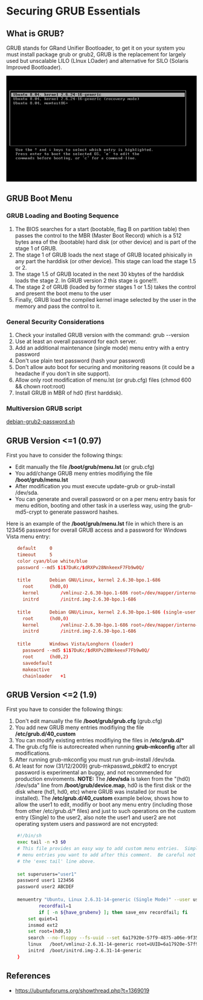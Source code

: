 # Securing GRUB Essentials

## What is GRUB?

GRUB stands for GRand Unifier Bootloader, to get it on your system you must install package grub or grub2, GRUB is the replacement for largely used but unscalable LILO (LInux LOader) and alternative for SILO (Solaris Improved Bootloader).  

![](media/GRUB_screenshot.png) 

## GRUB Boot Menu

### GRUB Loading and Booting Sequence

  1. The BIOS searches for a start (bootable, flag B on partition table) then passes the control to the MBR (Master Boot Record) which is a 512 bytes area of the (bootable) hard disk (or other device) and is part of the stage 1 of GRUB.
  2. The stage 1 of GRUB loads the next stage of GRUB located phisically in any part the harddisk (or other device). This stage can load the stage 1.5 or 2.
  3. The stage 1.5 of GRUB located in the next 30 kbytes of the harddisk loads the stage 2. In GRUB version 2 this stage is gone!!!.
  4. The stage 2 of GRUB (loaded by former stages 1 or 1.5) takes the control and present the boot menu to the user
  5. Finally, GRUB load the compiled kernel image selected by the user in the memory and pass the control to it.

### General Security Considerations

  1. Check your installed GRUB version with the command: grub --version
  2. Use at least an overall password for each server.
  3. Add an additional maintenance (single mode) menu entry with a entry password
  4. Don't use plain text password (hash your password)
  5. Don't allow auto boot for securing and monitoring reasons (it could be a headache if you don't in site support).
  6. Allow only root modification of menu.lst (or grub.cfg) files (chmod 600 && chown root:root)
  7. Install GRUB in MBR of hd0 (first harddisk).

### Multiversion GRUB script

[debian-grub2-password.sh](../scripts/bash/debian-grub2-password.sh) 

## GRUB Version <=1 (0.97)

First you have to consider the following things: 
* Edit manually the file **/boot/grub/menu.lst** (or grub.cfg)
* You add/change GRUB meny entries modifiying the file **/boot/grub/menu.lst**
* After modification you must execute update-grub or grub-install /dev/sda.
* You can generate and overall password or on a per menu entry basis for menu edition, booting and other task in a userless way, using the grub-md5-crypt to generate password hashes. 

Here is an example of the **/boot/grub/menu.lst** file in which there is an 123456 password for overall GRUB access and a password for Windows Vista menu entry: 
    
```conf
    default		0
    timeout		5
    color cyan/blue white/blue
    password --md5 $1$7DuKc/$dRXPv28NnkeexF7Fb9w0Q/
    
    title		Debian GNU/Linux, kernel 2.6.30-bpo.1-686
      root		(hd0,0)
      kernel		/vmlinuz-2.6.30-bpo.1-686 root=/dev/mapper/interno-raiz ro quiet
      initrd		/initrd.img-2.6.30-bpo.1-686
    
    title		Debian GNU/Linux, kernel 2.6.30-bpo.1-686 (single-user mode)
      root		(hd0,0)
      kernel		/vmlinuz-2.6.30-bpo.1-686 root=/dev/mapper/interno-raiz ro single
      initrd		/initrd.img-2.6.30-bpo.1-686
    
    title		Windows Vista/Longhorn (loader)
      password --md5 $1$7DuKc/$dRXPv28NnkeexF7Fb9w0Q/
      root		(hd0,2)
      savedefault  
      makeactive
      chainloader	+1
```

## GRUB Version <=2 (1.9)

First you have to consider the following things: 

  1. Don't edit manually the file **/boot/grub/grub.cfg** (grub.cfg)
  2. You add new GRUB meny entries modifiying the file **/etc/grub.d/40_custom**
  3. You can modify existing entries modifiying the files in **/etc/grub.d/***
  4. The grub.cfg file is autorecreated when running **grub-mkconfig** after all modifications.
  5. After running grub-mkconfig you must run grub-install /dev/sda.
  6. At least for now (31/12/2009) grub-mkpasswd_pbkdf2 to encrypt password is experimental an buggy, and not recommended for production enviroments.  **NOTE:** The **/dev/sda** is taken from the "(hd0) /dev/sda" line from **/boot/grub/device.map**, hd0 is the first disk or the disk where (hd1, hd0, etc) where GRUB was installed (or must be installed). The **/etc/grub.d/40_custom** example below, shows how to allow the user1 to edit, modifiy or boot any menu entry (including those from other /etc/grub.d/* files) and just to such operations on the custom entry (Single) to the user2, also note the user1 and user2 are not operating system users and password are not encrypted: 
    
```bash
    #!/bin/sh
    exec tail -n +3 $0
    # This file provides an easy way to add custom menu entries.  Simply type the
    # menu entries you want to add after this comment.  Be careful not to change
    # the 'exec tail' line above.
    
    set superusers="user1"
    password user1 123456
    password user2 ABCDEF
    
    menuentry "Ubuntu, Linux 2.6.31-14-generic (Single Mode)" --user user2 {
            recordfail=1
            if [ -n ${have_grubenv} ]; then save_env recordfail; fi
    	set quiet=1
    	insmod ext2
    	set root=(hd0,5)
    	search --no-floppy --fs-uuid --set 6a17920e-57f9-4875-a06e-9f356ca724ce
    	linux	/boot/vmlinuz-2.6.31-14-generic root=UUID=6a17920e-57f9-4875-a06e-9f356ca724ce ro quiet splash single
    	initrd	/boot/initrd.img-2.6.31-14-generic
    }
```

## References

* <https://ubuntuforums.org/showthread.php?t=1369019>